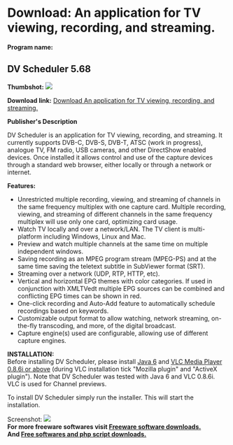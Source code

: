 # Download: An application for TV viewing, recording, and streaming.

**Program name:**

## DV Scheduler 5.68

  
**Thumbshot:** ![](http://www.freewarefiles.com/screenshot/dvscheduler5_md.jpg)   
  
**Download link:** [Download An application for TV viewing, recording, and streaming.](http://freesoftwares.boysofts.com/DV-Scheduler_program_44745.html)  
  


**Publisher's Description**  
  


DV Scheduler is an application for TV viewing, recording, and streaming. It currently supports DVB-C, DVB-S, DVB-T, ATSC (work in progress), analogue TV, FM radio, USB cameras, and other DirectShow enabled devices. Once installed it allows control and use of the capture devices through a standard web browser, either locally or through a network or internet. 

**Features:**

  * Unrestricted multiple recording, viewing, and streaming of channels in the same frequency multiplex with one capture card. Multiple recording, viewing, and streaming of different channels in the same frequency multiplex will use only one card, optimizing card usage. 
  * Watch TV locally and over a network/LAN. The TV client is multi-platform including Windows, Linux and Mac. 
  * Preview and watch multiple channels at the same time on multiple independent windows. 
  * Saving recording as an MPEG program stream (MPEG-PS) and at the same time saving the teletext subtitle in SubViewer format (SRT). 
  * Streaming over a network (UDP, RTP, HTTP, etc). 
  * Vertical and horizontal EPG themes with color categories. If used in conjunction with XMLTVedt multiple EPG sources can be combined and conflicting EPG times can be shown in red. 
  * One-click recording and Auto-Add feature to automatically schedule recordings based on keywords. 
  * Customizable output format to allow watching, network streaming, on-the-fly transcoding, and more, of the digital broadcast. 
  * Capture engine(s) used are configurable, allowing use of different capture engines. 

**INSTALLATION:**  
Before installing DV Scheduler, please install [Java 6](http://java.sun.com/javase/downloads/index.jsp) and [VLC Media Player 0.8.6i or above](http://www.freewarefiles.com/VLC-Media-Player-VideoLAN_program_13617.html) (during VLC installation tick "Mozilla plugin" and "ActiveX plugin"). Note that DV Scheduler was tested with Java 6 and VLC 0.8.6i. VLC is used for Channel previews.

To install DV Scheduler simply run the installer. This will start the installation.

  
  
Screenshot: ![](http://www.freewarefiles.com/screenshot/dvscheduler5.jpg)   
**For more freeware softwares visit [Freeware software downloads.](http://freesoftwares.boysofts.com/)**   
**And [Free softwares and php script downloads.](http://www.boysofts.com/)**
